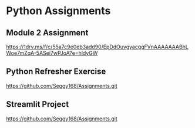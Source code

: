 # Python Assignments

## Module 2 Assignment
https://1drv.ms/f/c/55a7c9e0eb3add90/EpDdOuvgyacggFVnAAAAAAABhLWoe7mZqA-5ASei7wPJoA?e=hldyGW

## Python Refresher Exercise
https://github.com/Seggy168/Assignments.git

## Streamlit Project
https://github.com/Seggy168/Assignments.git
